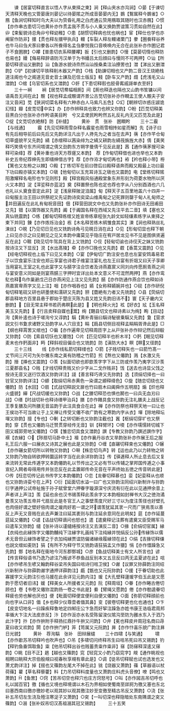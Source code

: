 <!-- { "loadSidebar": true } -->
　　谏【居宴切释直言以悟人字从柬择之柬】涧【释山夹水亦沟涧】○晏【于谏切天清释天晚也又管晏唐刘晏记以待晏隂之所成音晏晏内无】鷃【鴽属释今鷃雀】○鴈【鱼涧切释知时鸟大夫以为贽昏礼用之白虎通云贽用鴈取其随时也汉赤鴈】○惯【亦作串古患切习也黄补亦作贯孟我不贯与小人乗又换韵贾谊策习贯如自然在此】丱【束髪貌诗总角丱兮释幼稚】○患【胡惯切释病也忧也祸也】宦【释仕也学也亦阉宦作防非】擐【贯也释左擐甲执兵】轘【车裂人释左轘诸栗门】豢【圈飬释谷养也牛马曰刍犬豕曰豢各以所飬得名孟刍豢悦我口音唤唤内无合在此张补亦作圂记君子不食圂腴】○襻【普患切衣系释腰襻】扳【引也又删韵】○慢【莫晏切惰也释防也易也】嫚【侮易释辞语防汚汉单于为书嫚吕太后顔曰与慢同不可两押】○讪【所晏切释谤讪又删韵】汕【鱼游水貌诗烝然汕汕按桑柔注汕撩罟也】澘【涕出又删澘韵】○铲【初谏切平铁释削木器又产韵】○栈【助諌切相也又产韵二音汉王烧絶栈道注阁也今之阁道无音史音士諌及厄信士版反】輚【卧车又产韵】虥【虎浅毛又山澘韵】○绾【乌官切系也又澘韵】○骭【下患切释骹也胫骨寗戚謌单衣至骭】
　　三十一裥
　　裥【居苋切帬幅相厠】间【厠也释迭也隔也又山韵书笙镛以间语禹吾无间在此】覸【视也释孟成覸谓齐景公古苋切张补亦作瞷孟王使人覸夫子安注又音闲】苋【狭涧切菜名释有六种赤白人马紫凡五色】○幻【朝辨切诈惑庄諔诡幻怪】瓣【皮苋切中实】办【亦作辨释具也致力也辨又你韵】○盼【匹苋切释美目黒白分也张补亦作盻语美目盻　兮又孟使民盻盻然五礼反礼内无又匹苋及此是】○绽【文苋切衣絶觧】防【补缝】
　　黄补　贯　张补　圂瞷盻
　　三十二霰【与线通】
　　霰【先见切释雨雪杂释名霰星也雨雪相抟如星而解】先【诗子曰有先后相导前后曰先后又先韵详注凡出于人搀先为之者当在去声】蒨【亦作芊仓甸切草盛貌芊又先韵】綪【赤缯释以茜染绯为之綪又耕韵左綪茷旃旌大赤】倩【美笑释巧笑倩兮东齐间壻谓之倩又劲韵东方朔字曼倩千见反此是】茜【通作蒨茅搜可染释可染绛】荐【黄补重也诗天方荐瘥又本韵】　荐【作甸切释借也进也举也又本韵补史五帝纪荐绅先生即缙绅借古字】荐【亦作洊才甸切再也】袸【衿也释小带】栫【篱也又左栫之以棘】○殿【丁练切军在前曰啓后曰殿释语奔而殿又殿最上功曰最下功曰殿亦镇又本韵】○瑱【他甸切以玉充耳诗玉之瑱也又震韵】电【堂练切释隂阳激耀释名电殄也乍见则殄】殿【释宫殿风俗通殿堂象东井形刻为荷菱水物所以厌火又本韵】淀【滓垽释亦蓝淀】奠【释置祭也陈也定也荐也字从八分别酉酒也六几也礼以乆奠食音定此非】淀【浅泉释陂淀洎属】甸【释天子五百里地盖六十四井一曰甸服主治王田以供祭祀又先证韵诗奕奕梁山维禹甸之记死罪则罄于甸人礼甸师之并田遍反在此礼有甸祝音田】佃【释营田説文中也又先韵张补亦作田诗无田甫田又先】钿【以寳饰器又先韵】阗【于阗国名释在西域又先注平去二音】填【塞也又真仙铣震韵】○练【都甸切释练缯又姓宣帝练章程张九龄文如轻缣素练字从柬择之柬下并同】錬【亦作炼烁治金】栋【木名释苦练木鹓雏食其实】湅【涧也释熟丝礼湅丝】○晛【乃见切日见也又铣韵诗角弓见晛日消在此】○见【形甸切显也释下朝上曰见亦示之曰见朝见之见又本韵中庸莫见乎隐庄在宥戸居龙见书不见是图俱贤遍反在此】○韅【晓见切牛驾具在背上又铣韵】○伣【轻甸切谕也诗伣天之妹又铣韵按诗注又下显反】涀【水出髙陵】牵【亦作□挽也又先韵】菣【香蒿又震韵】○见【经电切释视也上临下曰见又本韵】○宴【伊甸切广韵注安也息也左宴安鸩毒易君子以饮食宴乐注安也郑云享宴也诗君子维宴注宴礼也左王曰宴有折爼又曰天子享卿当用宴礼王室之礼也此宴字又与醼字注合饮者及诗燕嘉賔义同刘向传愿厠青燕之间与宴安意义同如是则宴燕醼三字押时宜详出处本文意义不可混然两押】燕【亦作鸾鳦也释鸟作巢避戊己日亦燕闲见上注又见先韵】醼【亦作防通作燕合饮也释如诗燕嘉賔卑燕字又见上注】咽【亦作咽吞也】嬿【女称释嬿婉并也】○砚【亦作研倪甸切释笔砚又研也研墨使和濡研又先韵】豜【麕絶有力者又先铣韵】○县【荧绢切郡县释地方百里县悬于郡始于楚庄灭陈为县又姓又先韵旧讳不】寰【天子畿内又删韵】【目无常主释书若药弗瞑此是】【明也释火光】袨【好衣】玹【玉名释美玉又先韵】【行且卖释自媒也鬻】绚【翾县切文也释诗素以为绚】眴【目动】洵【黄补逺也诗于嗟洵兮又谆韵】駽【黄补青骊曰駽诗駜彼乗駽又先韵】敻【营求説文引书敻求诸野又劲韵字从人穴目支】睊【扃县切侧目视释孟睊睊胥谗此是】□【纲也释罥罟又绾也】○徧【亦作遍卑见切释周匝字上从戸张补亦作辩记然后辩殽又狝韵】○防【索县切饫也又餍饱】○片【匹见切释半也析木半】○麫【眠见切释麦末也作麫面非】眄【释斜视目偏合也又铣韵】防【滇防大水】瞑【瞑又径韵】
　　三十三线
　　线【亦作线私箭切释缕也】○箭【子贱切释矢也一曰箭竹髙一丈节间三尺可为矢尔雅东南之美有防稽之竹箭】煎【熬也又僊韵】溅【水激又先韵】搢【挿也又震韵】○羡【似面切欲也即歆羡字字下从三防或作羡乃夷字汉沙羡江夏郡县名】○贱【才线切释贵贱又价少字从二戈作贱非】饯【送去也诗显父饯之按诗无音又送行饮酒又狝韵详注】諓【善言释巧谗又先狝韵】选【须绢切择也一曰铨官又狝韵详注】○縓【取绢切帛赤黄色一染谓之縓释绛色】○旋【随恋切绕也又僊韵】防【水回】○扇【式战切释説文扉也竹曰扇木曰阖舜作五明扇】煽【炽也释火盛貌】繟【尺战切缓也又狝韵】○战【之膳切释恐也惧也鬭也一曰兵无血刃曰战】○缮【时战切补也释诗缮甲治兵】膳【亦作饍具食又狝韵无注礼膳夫上战反记王季复膳及问所膳无音监韵于此注具食合在此】禅【亦作防祭也释祭天地一曰让也王侯功不可当故让于上又禅让传受又僊不收广韵有之寒韵内字从衣】墠【除地释坛墠又狝韵】擅【专也】○剸【之转切断也又狝韵注截也】竁【枢绢切穿圹也又祭韵】穿【贯也又僊韵马迁赞贯穿经传无音】钏【释臂环】○堧【亦作壖懦转切城下田又城郭旁地又僊韵】○馔【雏恋切具食又澘韵】譔【专教又狝韵乃譔述譔作字】襈【衣縁】○【陟扇切马卧中土】襢【亦作襄丹谷衣又旱韵张补亦作展王后之服礼王后六服一曰展衣又诗其之展也此是又狝韵】○缠【直碾切释束也又僊韵】○辗【亦作碾女箭切所以转物又狝韵】○啭【株恋切鸟声】转【运也此乃以力转物之转又狝韵乃物自转欲押转圜运转字当在此余详狝韵注】传【驿逓释人所止息去后又复来流转无常此传逓字又本韵僊韵礼以节传出之又必有节以传辅之掌邦国传逓之小事宣纪入闗者毋得用传并张恋反在此孟置邮传命无音在平声终始五徳之传音转此是】○传【枉恋切传记此书传字又本韵僊韵】○恋【龙眷切释慕也】娈【妃娈释从也顺也又狝韵诗娈兮在上声】○衍【延面切水溢一曰广也又狝韵注同绍兴新制许与狝韵衍字通押公试帝祉施于孙子赋曾堂六押眷字璇源深兮庆流有衍在此以见通押余音上声者详上声注】羡【延也余也汉书锡羡释此羡余字又本韵相如封禅书大汉之徳沕潏曼羡又功羡五帝并弋扇反此是冬官王人之事壁羡度尺好三寸以为度注羡径也好壁孔也肉倍好谓之壁好倍肉谓之瑗肉好若一谓之环谓羡犹延其衺一尺而广狭焉羡以善反上声无又音贱在此去声兼注曰延其袤则与韵注延余意同在此明矣】莚【亦作延蔓莚延又僊韵】○谴【诘战切释谪问也怒也】遣【遣奠释记注葬有遣奠又臣受赐军马曰遣车又狝韵】缱【张补诗以谨缱绻按诗注又去演反二音】○掾【俞绢切官属】縁【衣纯也此縁饰字又僊韵黼纯下注縁字礼画纯下注纯縁并悦绢反公孙传縁饰以儒术无音但云縁饰者譬之于衣加纯縁贾谊防偏诸縁缘履縁领在此】○绢【吉掾切释缣也説文缯如麦防】狷【有所不为释守节又铣韵语狂狷孟又作獧】悁【亦作懁躁急又先韵】鄄【地名释在衞地今河东郡鄄城】○彦【鱼战切释美士有文人所言也】谚【传言释俗语书乃逸乃谚注乃叛谚不恭鱼战反别本又五旦反曰丙无孟夏谚在此】唁【亦作喭吊生喭又翰韵释谷梁吊失国曰唁诗归唁卫侯】○谳【议罪又狝薛韵注同绍兴新制许与狝薛韵谳字通押详薛韵注】甗【甑也又元阮狝韵】○援【于眷切助也此寡援字又元韵注引也马援在此余详见元韵内注】瑗【大孔壁释蘧瑗字伯玉此是又愿韵于愿切者旧讳】媛【释美女人所援者又元韵】阮【释周垣】○眷【亦作睠古倦切顾也】卷【书卷又僊狝混韵扬一卷之书此是】絭【臂绳又愿韵】倦【亦作勌逵眷切释疲也劳也解也厌也】便【毗面切释便宜便利自便又僊韵】○面【弥箭切释顔前也向也字从口非】偭【乡也释少仪尊壶者偭其鼻】变【彼卷切释更也化也通也】○卞【皮变切地名一曰躁疾释鲁地定四邾庄公卞急而好挈注躁急亦姓书康王诰临君周邦率循大卞注大法皮彦反】汴【亦作汳亦水名受陈留浚仪隂沟至防为雝水东入于泗乃此汴字】抃【亦作拚附手释扬扛鼎抃牛拚又问韵】○弁【冕也释皮弁周冠名商曰冔夏曰收又欢韵】閞【亦作拚门栌】笲【笥属又元阮韵】昪【亦作忭喜乐貌广韵注昪日光貌】
　　黄补　荐洵駽　张补　田辩展缱
　　三十四啸【与笑通】
　　啸【亦作歗苏吊切释吟也吹声也】○吊【多啸切问终释吊生曰唁吊死曰吊又锡韵】钓【释钓鱼垂饵取鱼】粜【他吊切释出谷也贱蓄贵粜作粜非】窱【防窱释深逺又窱韵】○眺【目不正】趒【越也又篠韵】窕【轻窕又小酌乃窈窕字】覜【通作眺视也相聘曰眺释大宗伯殷覜曰视春秋享覜有章此是】○调【徒吊切释赋也试也选发也又萧尤韵详注】掉【揺也又篠韵左尾大不掉在此】铫【烧器又萧韵】蓧【草器语以杖荷蓧】藋【草名释藜藿】料【力吊切释料度量也又萧韵庄料虎头音僚】嘹【鸣也又萧韵】【鱼罟】○窍【苦吊切空也释穴也庄方窍怒号】○叫【亦作嘂吉吊切呼也礼以嘂百官】徼【循也又境也释境谓以木石为界相如使蜀南至牂牁为徼又塞也东北曰塞西南曰徼亦徼妙老以观其妙以观其徼注妙至变徼至精古吊反又萧韵】○浇【张补五吊切左生浇及殪注寒浞子又萧韵】○穾【一叫切深也释隐暗处东南隅谓之穾又篠韵】○溺【张补奴吊切汉髙祖溺其冠又锡韵】
　　三十五笑
